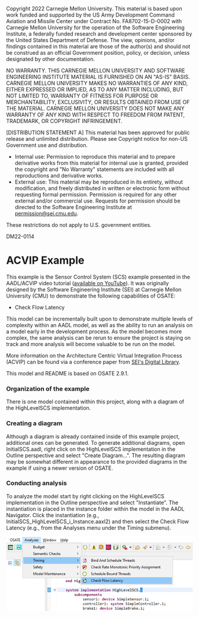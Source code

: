 Copyright 2022 Carnegie Mellon University.
This material is based upon work funded and supported by the US Army
Development Command Aviation and Missile Center under Contract No. 
FA8702-15-D-0002 with Carnegie Mellon University for the operation of the 
Software Engineering Institute, a federally funded research and development
center sponsored by the United States Department of Defense.
The view, opinions, and/or findings contained in this material are those of
the author(s) and should not be construed as an official Government position,
policy, or decision, unless designated by other documentation.

NO WARRANTY. THIS CARNEGIE MELLON UNIVERSITY AND SOFTWARE ENGINEERING INSTITUTE
MATERIAL IS FURNISHED ON AN "AS-IS" BASIS. CARNEGIE MELLON UNIVERSITY MAKES NO
WARRANTIES OF ANY KIND, EITHER EXPRESSED OR IMPLIED, AS TO ANY MATTER INCLUDING,
BUT NOT LIMITED TO, WARRANTY OF FITNESS FOR PURPOSE OR MERCHANTABILITY,
EXCLUSIVITY, OR RESULTS OBTAINED FROM USE OF THE MATERIAL. CARNEGIE MELLON
UNIVERSITY DOES NOT MAKE ANY WARRANTY OF ANY KIND WITH RESPECT TO FREEDOM FROM
PATENT, TRADEMARK, OR COPYRIGHT INFRINGEMENT.

[DISTRIBUTION STATEMENT A] This material has been approved for public release
and unlimited distribution.  Please see Copyright notice for non-US Government
use and distribution.

* Internal use: Permission to reproduce this material and to prepare derivative
works from this material for internal use is granted, provided the copyright
and "No Warranty" statements are included with all reproductions and derivative
works.
* External use: This material may be reproduced in its entirety, without
modification, and freely distributed in written or electronic form without
requesting formal permission. Permission is required for any other external
and/or commercial use. Requests for permission should be directed to the
Software Engineering Institute at permission@sei.cmu.edu.

These restrictions do not apply to U.S. government entities.

DM22-0114

# ACVIP Example

This example is the Sensor Control System (SCS) example presented in the
AADL/ACVIP video tutorial ([available on YouTube](https://youtu.be/UQ9dWhLws-Q)).
It was originally designed by the Software Engineering Institute (SEI) at
Carnegie Mellon University (CMU) to demonstrate the following
capabilities of OSATE:

* Check Flow Latency

This model can be incrementally built upon to demonstrate multiple levels of
complexity within an AADL model, as well as the ability to run an analysis on
a model early in the development process. As the model becomes more complex,
the same analysis can be rerun to ensure the project is staying on track and 
more analysis will become valuable to be run on the model.

More information on the Architecture Centric Virtual Integration Process (ACVIP)
can be found via a conference paper from [SEI's Digital Library](https://resources.sei.cmu.edu/library/asset-view.cfm?assetid=634965). 

This model and README is based on OSATE 2.9.1.

### Organization of the example

There is one model contained within this project, along with a diagram of 
the HighLevelSCS implementation. 

### Creating a diagram

Although a diagram is already contained inside of this example project,
additional ones can be generated. To generate additional diagrams,
open InitialSCS.aadl, right click on the HighLevelSCS implementation in the
Outline perspective and select "Create Diagram...". The resulting diagram may
be somewhat different in appearance to the provided diagrams in the example if
using a newer version of OSATE.

### Conducting analysis

To analyze the model start by right clicking on the HighLevelSCS implementation
in the Outline perspective and select "Instantiate". The instantiation is placed
in the instance folder within the model in the AADL Navigator. Click the
instantiation (e.g., InitialSCS_HighLevelSCS_i_Instance.aaxl2) and then select
the Check Flow Latency (e.g., from the Analyses menu under the Timing submenu).

![png](images/CheckFlowLatency.png)
